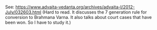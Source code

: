 See: https://www.advaita-vedanta.org/archives/advaita-l/2012-July/032603.html (Hard to read. It discusses the 7 generation rule for conversion to Brahmana Varna. It also talks about court cases that have been won. So I have to study it.)